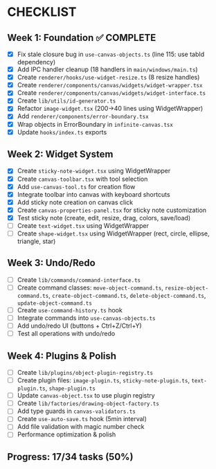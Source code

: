# CHECKLIST

## Week 1: Foundation ✅ COMPLETE
- [x] Fix stale closure bug in `use-canvas-objects.ts` (line 115: use tabId dependency)
- [x] Add IPC handler cleanup (18 handlers in `main/windows/main.ts`)
- [x] Create `renderer/hooks/use-widget-resize.ts` (8 resize handles)
- [x] Create `renderer/components/canvas/widgets/widget-wrapper.tsx`
- [x] Create `renderer/components/canvas/widgets/widget-interface.ts`
- [x] Create `lib/utils/id-generator.ts`
- [x] Refactor `image-widget.tsx` (200→40 lines using WidgetWrapper)
- [x] Add `renderer/components/error-boundary.tsx`
- [x] Wrap objects in ErrorBoundary in `infinite-canvas.tsx`
- [x] Update `hooks/index.ts` exports

## Week 2: Widget System
- [x] Create `sticky-note-widget.tsx` using WidgetWrapper
- [x] Create `canvas-toolbar.tsx` with tool selection
- [x] Add `use-canvas-tool.ts` for creation flow
- [x] Integrate toolbar into canvas with keyboard shortcuts
- [x] Add sticky note creation on canvas click
- [x] Create `canvas-properties-panel.tsx` for sticky note customization
- [x] Test sticky note (create, edit, resize, drag, colors, save/load)
- [ ] Create `text-widget.tsx` using WidgetWrapper
- [ ] Create `shape-widget.tsx` using WidgetWrapper (rect, circle, ellipse, triangle, star)

## Week 3: Undo/Redo
- [ ] Create `lib/commands/command-interface.ts`
- [ ] Create command classes: `move-object-command.ts`, `resize-object-command.ts`, `create-object-command.ts`, `delete-object-command.ts`, `update-object-command.ts`
- [ ] Create `use-command-history.ts` hook
- [ ] Integrate commands into `use-canvas-objects.ts`
- [ ] Add undo/redo UI (buttons + Ctrl+Z/Ctrl+Y)
- [ ] Test all operations with undo/redo

## Week 4: Plugins & Polish
- [ ] Create `lib/plugins/object-plugin-registry.ts`
- [ ] Create plugin files: `image-plugin.ts`, `sticky-note-plugin.ts`, `text-plugin.ts`, `shape-plugin.ts`
- [ ] Update `canvas-object.tsx` to use plugin registry
- [ ] Create `lib/factories/drawing-object-factory.ts`
- [ ] Add type guards in `canvas-validators.ts`
- [ ] Create `use-auto-save.ts` hook (5min interval)
- [ ] Add file validation with magic number check
- [ ] Performance optimization & polish

## Progress: 17/34 tasks (50%)
